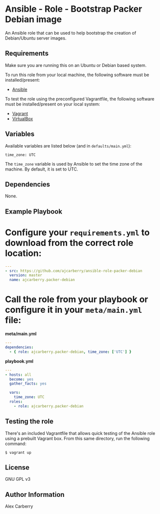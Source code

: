 # Ansible - Role - Bootstrap Packer Debian image

An Ansible role that can be used to help bootstrap the creation of Debian/Ubuntu server images.

## Requirements

Make sure you are running this on an Ubuntu or Debian based system.

To run this role from your local machine, the following software must be installed/present:
  - [Ansible](http://docs.ansible.com/intro_installation.html)

To test the role using the preconfigured Vagrantfile, the following software must be installed/present on your local system:
  - [Vagrant](http://vagrantup.com/)
  - [VirtualBox](https://www.virtualbox.org/)

## Variables

Available variables are listed below (and in `defaults/main.yml`):

    time_zone: UTC

The `time_zone` variable is used by Ansible to set the time zone of the machine. By default, it is set to UTC.

## Dependencies

None.

## Example Playbook

# Configure your `requirements.yml` to download from the correct role location:

```yaml
---
- src: https://github.com/ajcarberry/ansible-role-packer-debian
  version: master
  name: ajcarberry.packer-debian
```

# Call the role from your playbook or configure it in your `meta/main.yml` file:

**meta/main.yml**
```yaml
---
dependencies:
  - { role: ajcarberry.packer-debian, time_zone: ['UTC'] }
```

**playbook.yml**
```yaml
---
- hosts: all
  become: yes
  gather_facts: yes

  vars:
    time_zone: UTC
  roles:
    - role: ajcarberry.packer-debian
```

## Testing the role

There's an included Vagrantfile that allows quick testing of the Ansible role using a prebuilt Vagrant box. From this same directory, run the following command:

    $ vagrant up

## License

GNU GPL v3

## Author Information

Alex Carberry
